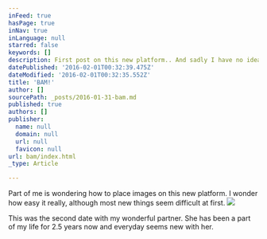 ```yaml
---
inFeed: true
hasPage: true
inNav: true
inLanguage: null
starred: false
keywords: []
description: First post on this new platform.. And sadly I have no idea what to put here yet
datePublished: '2016-02-01T00:32:39.475Z'
dateModified: '2016-02-01T00:32:35.552Z'
title: 'BAM!'
author: []
sourcePath: _posts/2016-01-31-bam.md
published: true
authors: []
publisher:
  name: null
  domain: null
  url: null
  favicon: null
url: bam/index.html
_type: Article

---
```

Part of me is wondering how to place images on this new platform. I wonder how easy it really, although most new things seem difficult at first.
![](https://the-grid-user-content.s3-us-west-2.amazonaws.com/a2894342-8d1d-4fa3-8c55-3f54f7f58fbe.jpg)

This was the second date with my wonderful partner. She has been a part of my life for 2.5 years now and everyday seems new with her.
